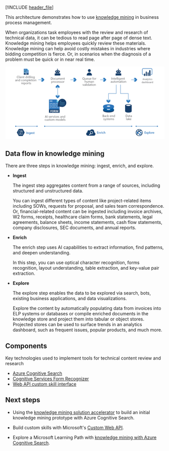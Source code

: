 
<!-- cSpell:ignore pracjain -->

[!INCLUDE [header_file](../../../includes/sol-idea-header.md)]

This architecture demonstrates how to use [knowledge mining](https://azure.microsoft.com/en-us/solutions/knowledge-mining/) in business process management.

When organizations task employees with the review and research of technical data, it can be tedious to read page after page of dense text. Knowledge mining helps employees quickly review these materials. Knowledge mining can help avoid costly mistakes in industries where bidding competition is fierce. Or, in scenarios when the diagnosis of a problem must be quick or in near real time.

![Architecture Diagram: knowledge mining in business process management, with three steps: ingest, enrich, and explore.](../media/knowledge-mining-business-process-management.png)

## Data flow in knowledge mining

There are three steps in knowledge mining: ingest, enrich, and explore.

- **Ingest**

  The ingest step aggregates content from a range of sources, including structured and unstructured data.

  You can ingest different types of content like project-related items including SOWs, requests for proposal, and sales team correspondence. Or, financial-related content can be ingested including invoice archives, W2 forms, receipts, healthcare claim forms, bank statements, legal agreements, balance sheets, income statements, cash flow statements, company disclosures, SEC documents, and annual reports.

- **Enrich**

  The enrich step uses AI capabilities to extract information, find patterns, and deepen understanding.

  In this step, you can use optical character recognition, forms recognition, layout understanding, table extraction, and key-value pair extraction.

- **Explore**

  The explore step enables the data to be explored via search, bots, existing business applications, and data visualizations.

  Explore the content by automatically populating data from invoices into ELP systems or databases or compile enriched documents in the knowledge store and project them into tabular or object stores. Projected stores can be used to surface trends in an analytics dashboard, such as frequent issues, popular products, and much more.

## Components

Key technologies used to implement tools for technical content review and research

- [Azure Cognitive Search](/azure/search/)
- [Cognitive Services Form Recognizer](https://azure.microsoft.com/services/cognitive-services/form-recognizer)
- [Web API custom skill interface](/azure/search/cognitive-search-custom-skill-interface)

## Next steps

- Using the [knowledge mining solution accelerator](/samples/azure-samples/azure-search-knowledge-mining/azure-search-knowledge-mining/) to build an initial knowledge mining prototype with Azure Cognitive Search.

- Build custom skills with Microsoft's [Custom Web API](/azure/search/cognitive-search-custom-skill-interface).

- Explore a Microsoft Learning Path with [knowledge mining with Azure Cognitive Search](/learn/paths/implement-knowledge-mining-azure-cognitive-search/).
